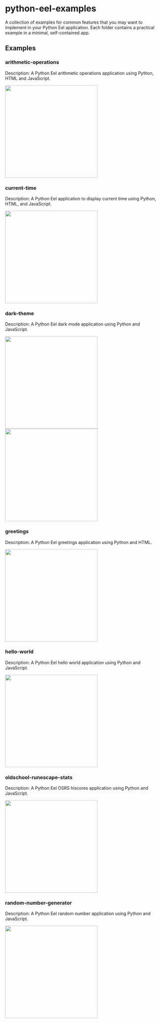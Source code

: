 # python-eel-examples
A collection of examples for common features that you may want to implement in your Python Eel application. Each folder contains a practical example in a minimal, self-contained app.

## Examples

### arithmetic-operations
Description: A Python Eel arithmetic operations application using Python, HTML and JavaScript.

<img src="https://i.imgur.com/YOxOnVI.png" width="300" height="300">

### current-time
Description: A Python Eel application to display current time using Python, HTML, and JavaScript.

<img src="https://i.imgur.com/Ojh6ZG8.png" width="300" height="300">


### dark-theme
Description: A Python Eel dark mode application using Python and JavaScript.

<img src="https://i.imgur.com/APuY5ei.png" width="300" height="300">
<img src="https://i.imgur.com/1CFVC6Z.png" width="300" height="300">

### greetings
Description: A Python Eel greetings application using Python and HTML.

<img src="https://i.imgur.com/78NW0Od.png" width="300" height="300">

### hello-world
Description: A Python Eel hello world application using Python and JavaScript.

<img src="https://i.imgur.com/CiCvpXq.png" width="300" height="300">

### oldschool-runescape-stats
Description: A Python Eel OSRS hiscores application using Python and JavaScript.

<img src="https://i.imgur.com/5MOGOba.png" width="300" height="300">

### random-number-generator
Description: A Python Eel random number application using Python and JavaScript.

<img src="https://i.imgur.com/ej8LXNj.png" width="300" height="300">



